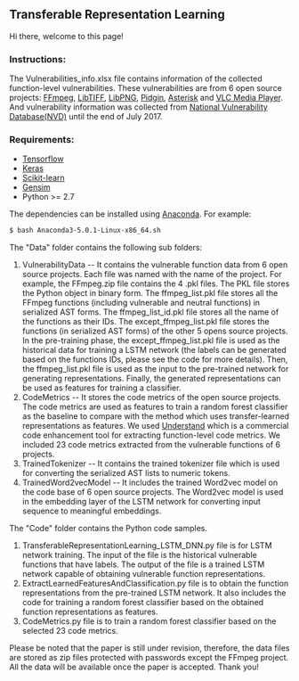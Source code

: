 ## Transferable Representation Learning

Hi there, welcome to this page!

### Instructions:

The Vulnerabilities_info.xlsx file contains information of the collected function-level vulnerabilities. These vulnerabilities are from 6 open source projects: [FFmpeg](https://github.com/FFmpeg/FFmpeg), [LibTIFF](https://github.com/vadz/libtiff), [LibPNG](https://github.com/glennrp/libpng), [Pidgin](https://pidgin.im/), [Asterisk](https://www.asterisk.org/get-started) and [VLC Media Player](https://www.videolan.org/vlc/index.html). And vulnerability information was collected from [National Vulnerability Database(NVD)](https://nvd.nist.gov/) until the end of July 2017.

### Requirements:

 * [Tensorflow](https://www.tensorflow.org/)
 * [Keras](https://github.com/fchollet/keras/tree/master/keras)
 * [Scikit-learn](http://scikit-learn.org/stable/)
 * [Gensim](https://radimrehurek.com/gensim/)
 * Python >= 2.7

The dependencies can be installed using [Anaconda](https://www.anaconda.com/download/). For example:

```bash
$ bash Anaconda3-5.0.1-Linux-x86_64.sh
```

The "Data" folder contains the following sub folders:
1) VulnerabilityData -- It contains the vulnerable function data from 6 open source projects. Each file was named with the name of the project. For example, the FFmpeg.zip file contains the 4 .pkl files. The PKL file stores the Python object in binary form. The ffmpeg_list.pkl file stores all the FFmpeg functions (including vulnerable and neutral functions) in serialized AST forms. The ffmpeg_list_id.pkl file stores all the name of the functions as their IDs. The except_ffmpeg_list.pkl file stores the functions (in serialized AST forms) of the other 5 opens source projects. In the pre-training phase, the except_ffmpeg_list.pkl file is used as the historical data for training a LSTM network (the labels can be generated based on the functions IDs, please see the code for more details). Then, the ffmpeg_list.pkl file is used as the input to the pre-trained network for generating representations. Finally, the generated representations can be used as features for training a classifier. 
2) CodeMetrics -- It stores the code metrics of the open source projects. The code metrics are used as features to train a random forest classifier as the baseline to compare with the method which uses transfer-learned representations as features. We used [Understand](https://scitools.com/) which is a commercial code enhancement tool for extracting function-level code metrics. We included 23 code metrics extracted from the vulnerable functions of 6 projects. 
3) TrainedTokenizer -- It contains the trained tokenizer file which is used for converting the serialized AST lists to numeric tokens.
4) TrainedWord2vecModel -- It includes the trained Word2vec model on the code base of 6 open source projects. The Word2vec model is used in the embedding layer of the LSTM network for converting input sequence to meaningful embeddings.

The "Code" folder contains the Python code samples. 
1) TransferableRepresentationLearning_LSTM_DNN.py file is for LSTM network training. The input of the file is the historical vulnerable functions that have labels. The output of the file is a trained LSTM network capable of obtaining vulnerable function representations. 
2) ExtractLearnedFeaturesAndClassification.py file is to obtain the function representations from the pre-trained LSTM network. It also includes the code for training a random forest classifier based on the obtained function representations as features.
3) CodeMetrics.py file is to train a random forest classifier based on the selected 23 code metrics.

Please be noted that the paper is still under revision, therefore, the data files are stored as zip files protected with passwords except the FFmpeg project. All the data will be available once the paper is accepted. Thank you!
